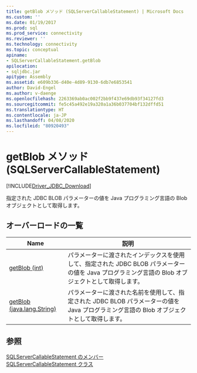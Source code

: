 ```yaml
---
title: getBlob メソッド (SQLServerCallableStatement) | Microsoft Docs
ms.custom: ''
ms.date: 01/19/2017
ms.prod: sql
ms.prod_service: connectivity
ms.reviewer: ''
ms.technology: connectivity
ms.topic: conceptual
apiname:
- SQLServerCallableStatement.getBlob
apilocation:
- sqljdbc.jar
apitype: Assembly
ms.assetid: e609b336-d40e-4d89-9130-6db7e6853541
author: David-Engel
ms.author: v-daenge
ms.openlocfilehash: 2263369ab0ac002f2bb9f437e69db93f34127fd3
ms.sourcegitcommit: fe5c45a492e19a320a1a36b037704bf132dffd51
ms.translationtype: HT
ms.contentlocale: ja-JP
ms.lasthandoff: 04/08/2020
ms.locfileid: "80920493"
---
```

# <a name="getblob-method-sqlservercallablestatement"></a>getBlob メソッド (SQLServerCallableStatement)
[!INCLUDE[Driver_JDBC_Download](../../../includes/driver_jdbc_download.md)]

  指定された JDBC BLOB パラメーターの値を Java プログラミング言語の Blob オブジェクトとして取得します。  
  
## <a name="overload-list"></a>オーバーロードの一覧  
  
|Name|説明|  
|----------|-----------------|  
|[getBlob (int)](../../../connect/jdbc/reference/getblob-method-int.md)|パラメーターに渡されたインデックスを使用して、指定された JDBC BLOB パラメーターの値を Java プログラミング言語の Blob オブジェクトとして取得します。|  
|[getBlob (java.lang.String)](../../../connect/jdbc/reference/getblob-method-java-lang-string.md)|パラメーターに渡された名前を使用して、指定された JDBC BLOB パラメーターの値を Java プログラミング言語の Blob オブジェクトとして取得します。|  
  
## <a name="see-also"></a>参照  
 [SQLServerCallableStatement のメンバー](../../../connect/jdbc/reference/sqlservercallablestatement-members.md)   
 [SQLServerCallableStatement クラス](../../../connect/jdbc/reference/sqlservercallablestatement-class.md)  
  
  
